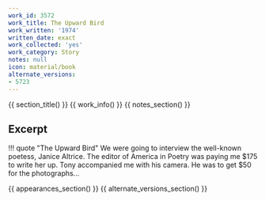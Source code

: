 ```yaml
---
work_id: 3572
work_title: The Upward Bird
work_written: '1974'
written_date: exact
work_collected: 'yes'
work_category: Story
notes: null
icon: material/book
alternate_versions:
- 5723
---
```


{{ section_title() }}
{{ work_info() }}
{{ notes_section() }}
## Excerpt
!!! quote "The Upward Bird"
    We were going to interview the well-known poetess, Janice Altrice. The editor of America in Poetry was paying me $175 to write her up. Tony accompanied me with his camera. He was to get $50 for the photographs...

{{ appearances_section() }}
{{ alternate_versions_section() }}